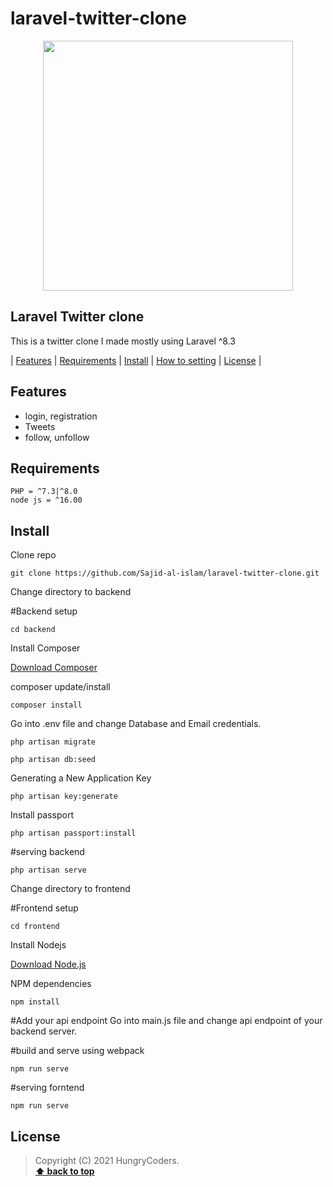 # laravel-twitter-clone
<p align="center"><a href="https://laravel.com" target="_blank"><img src="https://raw.githubusercontent.com/laravel/art/master/logo-lockup/5%20SVG/2%20CMYK/1%20Full%20Color/laravel-logolockup-cmyk-red.svg" width="400"></a></p>



## Laravel Twitter clone

This is a twitter clone I made mostly using Laravel ^8.3

| [Features][] | [Requirements][] | [Install][] | [How to setting][] | [License][] |


## Features 
- login, registration
- Tweets
- follow, unfollow

## Requirements

	PHP = ^7.3|^8.0
    node js = ^16.00

## Install

Clone repo

```
git clone https://github.com/Sajid-al-islam/laravel-twitter-clone.git
```

Change directory to backend

#Backend setup

```
cd backend
```

Install Composer


[Download Composer](https://getcomposer.org/download/)


composer update/install 

```
composer install
```

Go into .env file and change Database and Email credentials.

```
php artisan migrate
```

```
php artisan db:seed
```
	
Generating a New Application Key
```
php artisan key:generate
```

Install passport
```
php artisan passport:install
```

#serving backend
```
php artisan serve
```

Change directory to frontend

#Frontend setup

```
cd frontend
```

Install Nodejs


[Download Node.js](https://nodejs.org/en/download/)


NPM dependencies
```
npm install
```

#Add your api endpoint
Go into main.js file and change api endpoint of your backend server.


#build and serve using webpack

```
npm run serve
```

#serving forntend
```
npm run serve
```

## License

> Copyright (C) 2021 HungryCoders.  
**[⬆ back to top](#laravel-ecommerce-platform)**

[Features]:#features
[Requirements]:#requirements
[Install]:#install
[How to setting]:#how-to-setting
[License]:#license
